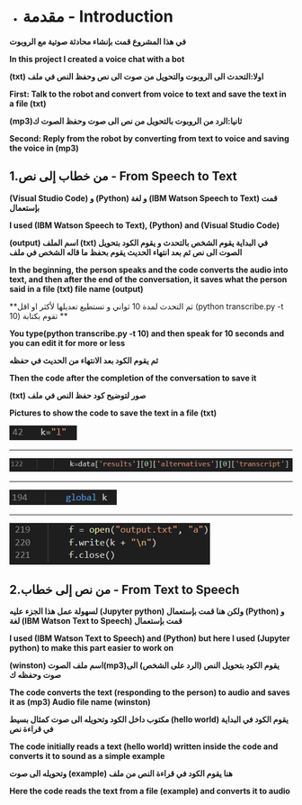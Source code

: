 * # مقدمة - Introduction

**في هذا المشروع قمت بإنشاء محادثة صوتية مع الروبوت**

**In this project I created a voice chat with a bot**


**(txt) اولا:التحدث الى الروبوت والتحويل من صوت الى نص وحفظ النص في ملف**

**First: Talk to the robot and convert from voice to text and save the text in a file (txt)**


**(mp3)ثانيا:الرد من الروبوت بالتحويل من نص الى صوت وحفظ الصوت ك**

**Second: Reply from the robot by converting from text to voice and saving the voice in (mp3)**



## 1.من خطاب إلى نص - From Speech to Text


**(Visual Studio Code) و (Python) و لغة (IBM Watson Speech to Text) قمت بإستعمال**

**I used (IBM Watson Speech to Text), (Python) and (Visual Studio Code)**


**(output) اسم الملف (txt) في البداية يقوم الشخص بالتحدث و يقوم الكود بتحويل الصوت الى نص ثم بعد انتهاء الحديث يقوم بحفظ ما قاله الشخص في ملف**

**In the beginning, the person speaks and the code converts the audio into text, and then after the end of the conversation, it saves what the person said in a file (txt) file name (output)**


**ثم التحدث لمدة 10 ثواني و تستطيع تعديلها لأكثر او اقل (python transcribe.py -t 10) تقوم بكتابة **

**You type(python transcribe.py -t 10) and then speak for 10 seconds and you can edit it for more or less**


**ثم يقوم الكود بعد الانتهاء من الحديث في حفظه**

**Then the code after the completion of the conversation to save it**


**(txt) صور لتوضيح كود حفظ النص في ملف**

**Pictures to show the code to save the text in a file (txt)**


![](https://github.com/S0oos/IBM-watson-voice-chat-bot-internet-of-things-project-4/blob/main/Images/Screenshot_4.png)
****
![](https://github.com/S0oos/IBM-watson-voice-chat-bot-internet-of-things-project-4/blob/main/Images/Screenshot_3.png)
****
![](https://github.com/S0oos/IBM-watson-voice-chat-bot-internet-of-things-project-4/blob/main/Images/Screenshot_2.png)
****
![](https://github.com/S0oos/IBM-watson-voice-chat-bot-internet-of-things-project-4/blob/main/Images/Screenshot_1.png)

## 2.من نص إلى خطاب - From Text to Speech

**لسهولة عمل هذا الجزء عليه (Jupyter python) ولكن هنا قمت بإستعمال (Python) و لغة (IBM Watson Text to Speech) قمت بإستعمال**

**I used (IBM Watson Text to Speech) and (Python) but here I used (Jupyter python) to make this part easier to work on**


**(winston) اسم ملف الصوت(mp3)يقوم الكود بتحويل النص (الرد على الشخص) الى صوت وحفظه ك**

**The code converts the text (responding to the person) to audio and saves it as (mp3) Audio file name (winston)**


**مكتوب داخل الكود وتحويله الى صوت كمثال بسيط (hello world) يقوم الكود في البداية في قراءة نص**

**The code initially reads a text (hello world) written inside the code and converts it to sound as a simple example**


**وتحويله الى صوت (example) هنا يقوم الكود في قراءة النص من ملف**

**Here the code reads the text from a file (example) and converts it to audio**







